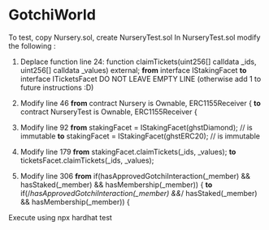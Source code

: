 # GotchiWorld

To test, copy Nursery.sol, create NurseryTest.sol
In NurseryTest.sol modify the following :

1. Deplace function line 24: function claimTickets(uint256[] calldata _ids, uint256[] calldata _values) external;
**from** interface IStakingFacet 
**to** interface ITicketsFacet
DO NOT LEAVE EMPTY LINE (otherwise add 1 to future instructions :D)

2. Modify line 46
**from** contract Nursery is Ownable, ERC1155Receiver {
**to** contract NurseryTest is Ownable, ERC1155Receiver {

3. Modify line 92 
**from** stakingFacet = IStakingFacet(ghstDiamond); // is immutable
**to** stakingFacet = IStakingFacet(ghstERC20); // is immutable

4. Modify line 179
**from**  stakingFacet.claimTickets(_ids, _values);
**to** ticketsFacet.claimTickets(_ids, _values);

5. Modify line 306 
**from** if(hasApprovedGotchiInteraction(_member) && hasStaked(_member) && hasMembership(_member)) {
**to** if(/*hasApprovedGotchiInteraction(_member) &&*/ hasStaked(_member) && hasMembership(_member)) {


Execute using npx hardhat test
